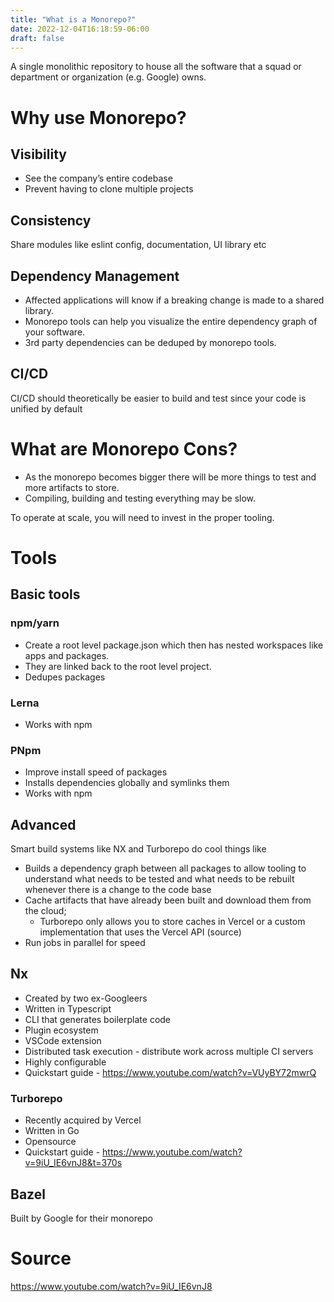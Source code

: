 ```yaml
---
title: "What is a Monorepo?"
date: 2022-12-04T16:18:59-06:00
draft: false
---
```


A single monolithic repository to house all the software that a squad or department or organization (e.g. Google) owns.

# Why use Monorepo?
## Visibility
* See the company’s entire codebase
* Prevent having to clone multiple projects

## Consistency
Share modules like eslint config, documentation, UI library etc

## Dependency Management
* Affected applications will know if a breaking change is made to a shared library.
* Monorepo tools can help you visualize the entire dependency graph of your software.
* 3rd party dependencies can be deduped by monorepo tools.

## CI/CD
CI/CD should theoretically be easier to build and test since your code is unified by default

# What are Monorepo Cons?
* As the monorepo becomes bigger there will be more things to test and more artifacts to store.
* Compiling, building and testing everything may be slow.

To operate at scale, you will need to invest in the proper tooling.

# Tools
## Basic tools

### npm/yarn
* Create a root level package.json which then has nested workspaces like apps and packages.
* They are linked back to the root level project.
* Dedupes packages

### Lerna
* Works with npm

### PNpm
* Improve install speed of packages
* Installs dependencies globally and symlinks them
* Works with npm

## Advanced
Smart build systems like NX and Turborepo do cool things like
* Builds a dependency graph between all packages to allow tooling to understand what needs to be tested and what needs to be rebuilt whenever there is a change to the code base
* Cache artifacts that have already been built and download them from the cloud;
  * Turborepo only allows you to store caches in Vercel or a custom implementation that uses the Vercel API (source)
* Run jobs in parallel for speed

## Nx
* Created by two ex-Googleers
* Written in Typescript
* CLI that generates boilerplate code
* Plugin ecosystem
* VSCode extension
* Distributed task execution - distribute work across multiple CI servers
* Highly configurable
* Quickstart guide - https://www.youtube.com/watch?v=VUyBY72mwrQ

### Turborepo
* Recently acquired by Vercel
* Written in Go
* Opensource
* Quickstart guide - https://www.youtube.com/watch?v=9iU_IE6vnJ8&t=370s

## Bazel
Built by Google for their monorepo

# Source
https://www.youtube.com/watch?v=9iU_IE6vnJ8